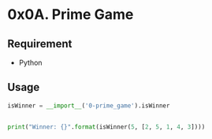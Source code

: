 # 0x0A. Prime Game
## Requirement
- Python
## Usage
```Python
isWinner = __import__('0-prime_game').isWinner


print("Winner: {}".format(isWinner(5, [2, 5, 1, 4, 3])))
```

